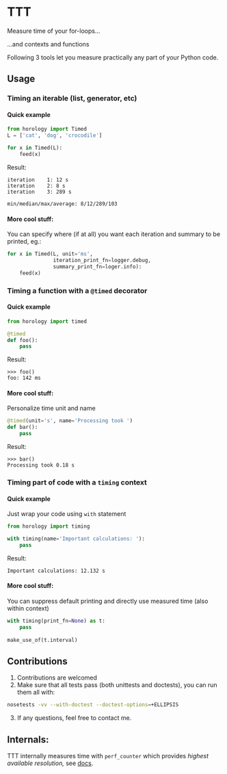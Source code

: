 # TTT
Measure time of your for-loops...

...and contexts and functions

Following 3 tools let you measure  practically any part of your Python code.

## Usage



### Timing an iterable (list, generator, etc)
#### Quick example
```python
from horology import Timed
L = ['cat', 'dog', 'crocodile']

for x in Timed(L):
    feed(x)
```
Result:
```
iteration    1: 12 s
iteration    2: 8 s
iteration    3: 289 s

min/median/max/average: 8/12/289/103
```

#### More cool stuff:
You can specify where (if at all) you want each iteration and summary to be printed, eg.:
```python
for x in Timed(L, unit='ms', 
               iteration_print_fn=logger.debug, 
               summary_print_fn=loger.info):
    feed(x)
```











### Timing a function with a `@timed` decorator
#### Quick example
```python
from horology import timed

@timed
def foo():
    pass
```
Result:
```
>>> foo()
foo: 142 ms
```

#### More cool stuff:
Personalize time unit and name
```python
@timed(unit='s', name='Processing took ')
def bar():
    pass
```
Result:
```
>>> bar()
Processing took 0.18 s
```












### Timing part of code with a `timing` context
#### Quick example
Just wrap your code using `with` statement
```python
from horology import timing

with timing(name='Important calculations: '):
    pass
```
Result:
```
Important calculations: 12.132 s
```

#### More cool stuff:
You can suppress default printing and directly use measured time (also within context)
```python
with timing(print_fn=None) as t:
    pass
    
make_use_of(t.interval)
```








## Contributions 
1. Contributions are welcomed
2. Make sure that all tests pass (both unittests and doctests), you can run them all with:
```bash
nosetests -vv --with-doctest --doctest-options=+ELLIPSIS
```
3. If any questions, feel free to contact me.




## Internals:
TTT internally measures time with `perf_counter` which provides *highest available resolution,*
 see [docs](https://docs.python.org/3/library/time.html#time.perf_counter).